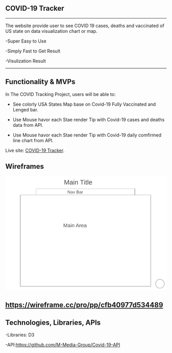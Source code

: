 ## COVID-19 Tracker

---

The website provide user to see COVID 19 cases, deaths and vaccinated of US state on data visualization chart or map.

-Super Easy to Use

-Simply Fast to Get Result

-Visulization Result

---

## Functionality & MVPs

In The COVID Tracking Project, users will be able to:

- See colorly USA States Map base on Covid-19 Fully Vaccinated and Lenged bar.

- Use Mouse havor each Stae render Tip with Covid-19 cases and deaths data from API.

- Use Mouse havor each Stae render Tip with Covid-19 daily comfirmed line chart from API.

Live site: [COVID-19 Tracker](https://janiceshih.github.io/the-covid-19-tracker/).

## Wireframes

![wireframe](Wireframe.PNG)

## https://wireframe.cc/pro/pp/cfb40977d534489

## Technologies, Libraries, APIs

-Libraries: D3

-API:https://github.com/M-Media-Group/Covid-19-API
